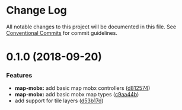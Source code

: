 # Change Log

All notable changes to this project will be documented in this file.
See [Conventional Commits](https://conventionalcommits.org) for commit guidelines.

<a name="0.1.0"></a>
# 0.1.0 (2018-09-20)


### Features

* **map-mobx:** add basic map mobx controllers ([d812574](http:///work/devel/js/./cgi-eo.origin/commits/d812574))
* **map-mobx:** add basic mobx map types ([c9aa44b](http:///work/devel/js/./cgi-eo.origin/commits/c9aa44b))
* add support for tile layers ([d53b17d](http:///work/devel/js/./cgi-eo.origin/commits/d53b17d))
